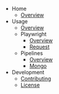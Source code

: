- Home
  - [Overview](index.md)
- Usage
  - [Overview](usage/index.md)
  - Playwright
    - [Overview](usage/playwright/index.md)
    - [Request](usage/playwright/request.md)
  - Pipelines
    - [Overview](usage/pipelines/index.md)
    - [Mongo](usage/pipelines/mongo.md)
- Development
  - [Contributing](contributing.md)
  - [License](license.md)
